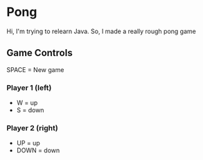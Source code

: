 # Pong
Hi, I'm trying to relearn Java. So, I made a really rough pong game

## Game Controls
SPACE = New game

### Player 1 (left)
- W = up
- S = down

### Player 2 (right)
- UP = up
- DOWN = down
